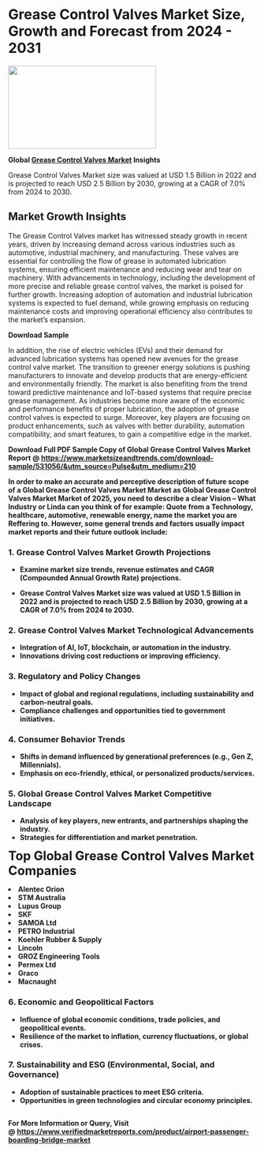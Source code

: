 <H1>Grease Control Valves Market Size, Growth and Forecast from 2024 - 2031</H1><img class="aligncenter size-medium wp-image-584254" src="https://thirdeyenews.in/wp-content/uploads/2024/09/Global-Market-Research-300x168.jpeg" alt="" width="300" height="168" /><p><strong>Global&nbsp;<a href="https://www.marketsizeandtrends.com/download-sample/531056/&amp;utm_source=Pulse&amp;utm_medium=210">Grease Control Valves Market</a> Insights</strong></p><p>Grease Control Valves Market size was valued at USD 1.5 Billion in 2022 and is projected to reach USD 2.5 Billion by 2030, growing at a CAGR of 7.0% from 2024 to 2030.</p><p><h2>Market Growth Insights</h2> <p>The Grease Control Valves market has witnessed steady growth in recent years, driven by increasing demand across various industries such as automotive, industrial machinery, and manufacturing. These valves are essential for controlling the flow of grease in automated lubrication systems, ensuring efficient maintenance and reducing wear and tear on machinery. With advancements in technology, including the development of more precise and reliable grease control valves, the market is poised for further growth. Increasing adoption of automation and industrial lubrication systems is expected to fuel demand, while growing emphasis on reducing maintenance costs and improving operational efficiency also contributes to the market’s expansion.</p> <p><strong>Download Sample</strong></p> <p>In addition, the rise of electric vehicles (EVs) and their demand for advanced lubrication systems has opened new avenues for the grease control valve market. The transition to greener energy solutions is pushing manufacturers to innovate and develop products that are energy-efficient and environmentally friendly. The market is also benefiting from the trend toward predictive maintenance and IoT-based systems that require precise grease management. As industries become more aware of the economic and performance benefits of proper lubrication, the adoption of grease control valves is expected to surge. Moreover, key players are focusing on product enhancements, such as valves with better durability, automation compatibility, and smart features, to gain a competitive edge in the market. <p><strong></p><p><span class=""><strong>Download Full PDF Sample Copy of Global Grease Control Valves Market Report</strong> @ <a href="https://www.marketsizeandtrends.com/download-sample/531056/&amp;utm_source=Pulse&amp;utm_medium=210" target="_blank">https://www.marketsizeandtrends.com/download-sample/531056/&amp;utm_source=Pulse&amp;utm_medium=210</a></span></p><p>In order to make an accurate and perceptive description of future scope of a Global&nbsp;Grease Control Valves Market Market as Global&nbsp;Grease Control Valves Market Market of 2025, you need to describe a clear Vision &ndash; What Industry or Linda can you think of for example: Quote from a Technology, healthcare, automotive, renewable energy, name the market you are Reffering to. However, some general trends and factors usually impact market reports and their future outlook include:</p><h3>1.&nbsp;<strong>Grease Control Valves Market Growth Projections</strong></h3><ul><li>Examine market size trends, revenue estimates and CAGR (Compounded Annual Growth Rate) projections.</li><li><p>Grease Control Valves Market size was valued at USD 1.5 Billion in 2022 and is projected to reach USD 2.5 Billion by 2030, growing at a CAGR of 7.0% from 2024 to 2030.</p></li></ul><h3>2.&nbsp;<strong>Grease Control Valves Market Technological Advancements</strong></h3><ul><li>Integration of AI, IoT, blockchain, or automation in the industry.</li><li>Innovations driving cost reductions or improving efficiency.</li></ul><h3>3.&nbsp;<strong>Regulatory and Policy Changes</strong></h3><ul><li>Impact of global and regional regulations, including sustainability and carbon-neutral goals.</li><li>Compliance challenges and opportunities tied to government initiatives.</li></ul><h3>4.&nbsp;<strong>Consumer Behavior Trends</strong></h3><ul><li>Shifts in demand influenced by generational preferences (e.g., Gen Z, Millennials).</li><li>Emphasis on eco-friendly, ethical, or personalized products/services.</li></ul><h3>5.&nbsp;<strong>Global Grease Control Valves Market Competitive Landscape</strong></h3><ul><li>Analysis of key players, new entrants, and partnerships shaping the industry.</li><li>Strategies for differentiation and market penetration.</li></ul><p data-pm-slice="1 1 []"><span style="color: inherit; font-family: inherit; font-size: 25px;">Top Global Grease Control Valves Market Companies</span></p><div class="" data-test-id=""><p><li>Alentec Orion</li><li> STM Australia</li><li> Lupus Group</li><li> SKF</li><li> SAMOA Ltd</li><li> PETRO Industrial</li><li> Koehler Rubber & Supply</li><li> Lincoln</li><li> GROZ Engineering Tools</li><li> Permex Ltd</li><li> Graco</li><li> Macnaught</li></p></div><h3>6.&nbsp;<strong>Economic and Geopolitical Factors</strong></h3><ul><li>Influence of global economic conditions, trade policies, and geopolitical events.</li><li>Resilience of the market to inflation, currency fluctuations, or global crises.</li></ul><h3>7.&nbsp;<strong>Sustainability and ESG (Environmental, Social, and Governance)</strong></h3><ul><li>Adoption of sustainable practices to meet ESG criteria.</li><li>Opportunities in green technologies and circular economy principles.</li></ul><h2><strong style="font-size: 14px;">For More Information or Query, Visit @&nbsp;</strong><a style="background-color: #ffffff; font-size: 14px;" href="https://www.marketsizeandtrends.com/report/grease-control-valves-market/" target="_blank">https://www.verifiedmarketreports.com/product/airport-passenger-boarding-bridge-market</a></h2>
